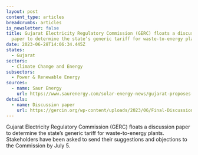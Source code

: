 ```yaml
---
layout: post
content_type: articles
breadcrumbs: articles
is_newsletter: false
title: Gujarat Electricity Regulatory Commission (GERC) floats a discussion
  paper to determine the state’s generic tariff for waste-to-energy plants
date: 2023-06-28T14:06:34.445Z
states:
  - Gujarat
sectors:
  - Climate Change and Energy
subsectors:
  - Power & Renewable Energy
sources:
  - name: Saur Energy
    url: https://www.saurenergy.com/solar-energy-news/gujarat-proposes-new-generic-tariffs-for-waste-to-energy-plants
details:
  - name: Discussion paper
    url: https://gercin.org/wp-content/uploads/2023/06/Final-Discussion-Paper-on-MSW.pdf
---
```

Gujarat Electricity Regulatory Commission (GERC) floats a discussion paper to determine the state’s generic tariff for waste-to-energy plants. Stakeholders have been asked to send their suggestions and objections to the Commission by July 5.
